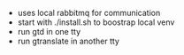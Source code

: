 - uses local rabbitmq for communication
- start with ./install.sh to boostrap local venv
- run gtd in one tty
- run gtranslate in another tty
